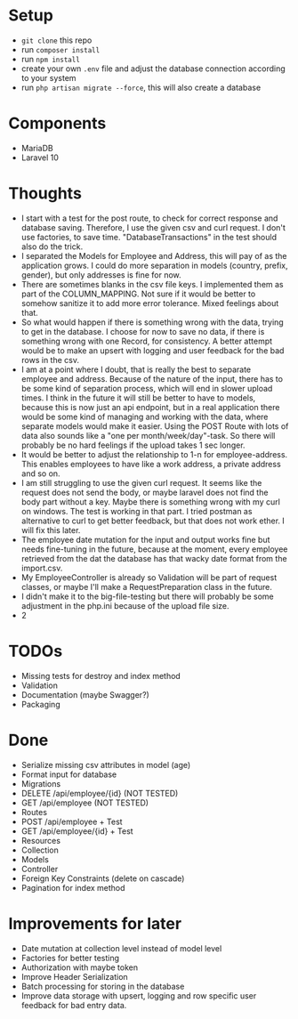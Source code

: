 # Setup

- `git clone` this repo
- run `composer install`
- run `npm install`
- create your own `.env` file and adjust the database connection according to your system
- run `php artisan migrate --force`, this will also create a database

# Components

- MariaDB
- Laravel 10

# Thoughts

- I start with a test for the post route, to check for correct response and database saving. Therefore, I use the given
  csv and curl request. I don't use factories, to save time. "DatabaseTransactions" in the test should also do the
  trick.
- I separated the Models for Employee and Address, this will pay of as the application grows. I could do more separation
  in models (country, prefix, gender), but only addresses is fine for now.
- There are sometimes blanks in the csv file keys. I implemented them as part of the COLUMN_MAPPING. Not sure if it
  would be better to somehow sanitize it to add more error tolerance. Mixed feelings about that.
- So what would happen if there is something wrong with the data, trying to get in the database. I choose for now to
  save no data, if there is something wrong with one Record, for consistency. A better attempt would be to make an
  upsert
  with logging and user feedback for the bad rows in the csv.
- I am at a point where I doubt, that is really the best to separate employee and address. Because of the nature of the
  input, there has to be some kind of separation process, which will end in slower upload times. I think in the future
  it will still be better to have to models, because this is now just an api endpoint, but in a real application there
  would be some kind of managing and working with the data, where separate models would make it
  easier. Using the POST Route with lots of data also sounds like a "one per month/week/day"-task. So there will
  probably be no hard feelings if the upload takes 1 sec longer.
- It would be better to adjust the relationship to 1-n for employee-address. This enables employees to have like a work
  address, a private address and so on.
- I am still struggling to use the given curl request. It seems like the request does not send the body, or maybe
  laravel does not find the body part without a key. Maybe there is something wrong with my curl on windows. The test is
  working in that part. I tried postman as alternative to curl to get better feedback, but that does not work ether. I
  will fix this later.
- The employee date mutation for the input and output works fine but needs fine-tuning in the future, because at the
  moment, every employee retrieved from the dat the database has that wacky date format from the import.csv.
- My EmployeeController is already so Validation will be part of request classes, or maybe I'll make a
  RequestPreparation class in the future.
- I didn't make it to the big-file-testing but there will probably be some adjustment in the php.ini because of the
  upload file size.
- 2

# TODOs

- Missing tests for destroy and index method
- Validation
- Documentation (maybe Swagger?)
- Packaging

# Done

- Serialize missing csv attributes in model (age)
- Format input for database
- Migrations
- DELETE /api/employee/{id} (NOT TESTED)
- GET /api/employee (NOT TESTED)
- Routes
- POST /api/employee + Test
- GET /api/employee/{id} + Test
- Resources
- Collection
- Models
- Controller
- Foreign Key Constraints (delete on cascade)
- Pagination for index method

# Improvements for later

- Date mutation at collection level instead of model level
- Factories for better testing
- Authorization with maybe token
- Improve Header Serialization
- Batch processing for storing in the database
- Improve data storage with upsert, logging and row specific user feedback for bad entry data.

